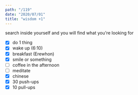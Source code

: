```yaml
---
path: "/119"
date: "2020/07/01"
title: "wisdom +1"
---
```


search inside yourself and you will find what you're looking for

- [x] do 1 thing
- [x] wake up (6:10)
- [x] breakfast (Erewhon)
- [x] smile or something
- [ ] coffee in the afternoon
- [ ] meditate
- [x] chinese
- [x] 30 push-ups
- [x] 10 pull-ups
